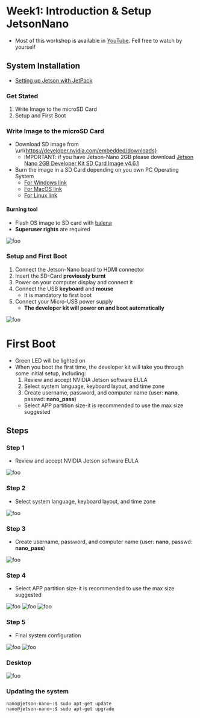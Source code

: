 # Week1: Introduction & Setup JetsonNano
* Most of this workshop is available in [YouTube](https://www.youtube.com/watch?v=QXIwdsyK7Rw&list=PL5B692fm6--uQRRDTPsJDp4o0xbzkoyf8&index=10). Fell free to watch by yourself

## System Installation

* [Setting up Jetson with JetPack](https://developer.nvidia.com/embedded/learn/get-started-jetson-nano-devkit#setup)

### Get Stated 
1. Write Image to the microSD Card
2. Setup and First Boot

### Write Image to the microSD Card
* Download SD image from \url{https://developer.nvidia.com/embedded/downloads}
    * IMPORTANT: if you have Jetson-Nano 2GB please download [Jetson Nano 2GB Developer Kit SD Card Image v4.6.1](https://developer.nvidia.com/embedded/l4t/r32_release_v7.1/jp_4.6.1_b110_sd_card/jetson_nano_2gb/jetson-nano-2gb-jp461-sd-card-image.zip)
* Burn the image in a SD Card depending on you own PC Operating System
    * [For Windows link](https://developer.nvidia.com/embedded/learn/get-started-jetson-nano-devkit#collapse-write_windows) 
    * [For MacOS link](https://developer.nvidia.com/embedded/learn/get-started-jetson-nano-devkit#collapse-write_macos) 
    * [For Linux link](https://developer.nvidia.com/embedded/learn/get-started-jetson-nano-devkit#collapse-write_linux)

#### Burning tool
* Flash OS image to SD card with [balena](https://www.balena.io/etcher/)
* **Superuser rights** are required 

![foo](figures/flashing_SDCard.png)

### Setup and First Boot
1. Connect the Jetson-Nano board to HDMI connector
2. Insert the SD-Card **previously burnt**
3. Power on your computer display and connect it
4. Connect the USB **keyboard** and **mouse**
    * It is mandatory to first boot
5. Connect your Micro-USB power supply 
    * **The developer kit will power on and boot automatically**

![foo](figures/Jetson_Nano-Getting_Started-Setup-Insert_microSD-B01.png)

# First Boot
* Green LED will be lighted on
* When you boot the first time, the developer kit will take you through some initial setup, including:
    1. Review and accept NVIDIA Jetson software EULA
    2. Select system language, keyboard layout, and time zone
    3. Create username, password, and computer name (user: **nano**, passwd: **nano_pass**)
    * Select APP partition size-it is recommended to use the max size suggested

## Steps

### Step 1
* Review and accept NVIDIA Jetson software EULA

![foo](figures/first_boot1.jpg)

### Step 2
* Select system language, keyboard layout, and time zone

![foo](figures/first_boot2.jpg)

### Step 3
* Create username, password, and computer name (user: **nano**, passwd: **nano_pass**)

![foo](figures/first_boot3.jpg)

### Step 4
* Select APP partition size-it is recommended to use the max size suggested

![foo](figures/first_boot4.jpg)
![foo](figures/first_boot5.jpg)
![foo](figures/first_boot6.jpg)

### Step 5
* Final system configuration

![foo](figures/first_boot8.jpg)
![foo](figures/first_boot9.jpg)

### Desktop
![foo](figures/desktop_jetsonNano.png)

### Updating the system
```shell
nano@jetson-nano~:$ sudo apt-get update
nano@jetson-nano~:$ sudo apt-get upgrade
```

